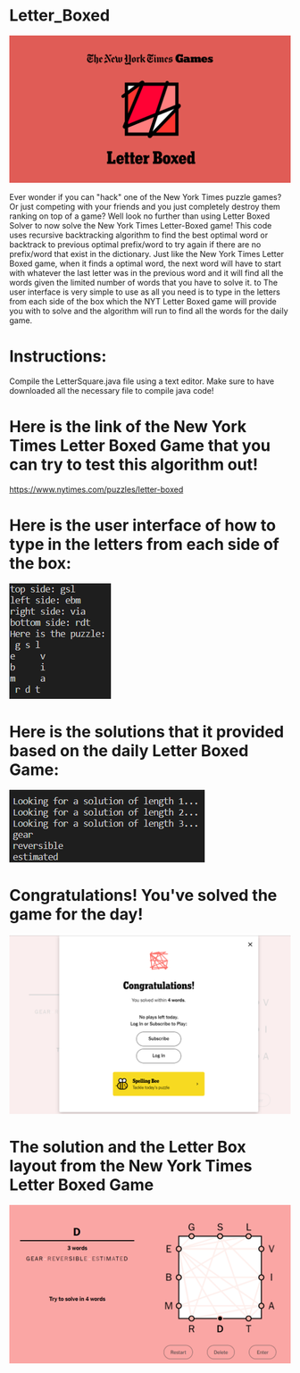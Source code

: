 # Letter_Boxed
![Description of the image](img/NYT.png)

Ever wonder if you can "hack" one of the New York Times puzzle games? Or just competing with your friends and you just completely destroy them ranking on top of a game? Well look no further than using Letter Boxed Solver to now solve the New York Times Letter-Boxed game! This code uses recursive backtracking algorithm to find the best optimal word or backtrack to previous optimal prefix/word to try again if there are no prefix/word that exist in the dictionary. Just like the New York Times Letter Boxed game, when it finds a optimal word, the next word will have to start with whatever the last letter was in the previous word and it will find all the words given the limited number of words that you have to solve it. to The user interface is very simple to use as all you need is to type in the letters from each side of the box which the NYT Letter Boxed game will provide you with to solve and the algorithm will run to find all the words for the daily game.

# Instructions: 
Compile the LetterSquare.java file using a text editor. Make sure to have downloaded all the necessary file to compile java code!

# Here is the link of the New York Times Letter Boxed Game that you can try to test this algorithm out!

https://www.nytimes.com/puzzles/letter-boxed

# Here is the user interface of how to type in the letters from each side of the box:
![Description of the image](img/letterbox.png)
# Here is the solutions that it provided based on the daily Letter Boxed Game:
![Description of the image](img/solutions.png)

# Congratulations! You've solved the game for the day!
![Description of the image](img/solved.png)

# The solution and the Letter Box layout from the New York Times Letter Boxed Game
![Description of the image](img/solved1.png)
